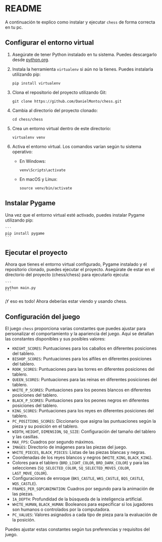 # README

A continuación te explico como instalar y ejecutar `chess` de forma correcta en tu pc.

## Configurar el entorno virtual

1. Asegúrate de tener Python instalado en tu sistema. Puedes descargarlo desde [python.org](https://www.python.org/downloads/).

2. Instala la herramienta `virtualenv` si aún no la tienes. Puedes instalarla utilizando pip:

    ```
    pip install virtualenv
    ```

3. Clona el repositorio del proyecto utilizando Git:

    ```
    git clone https://github.com/DanielMonto/chess.git
    ```
4. Cambia al directorio del proyecto clonado:

    ```
    cd chess/chess
    ```

5. Crea un entorno virtual dentro de este directorio:

    ```
    virtualenv venv
    ```

6. Activa el entorno virtual. Los comandos varían según tu sistema operativo:

    - En Windows:

        ```
        venv\Scripts\activate
        ```

    - En macOS y Linux:

        ```
        source venv/bin/activate
        ```

## Instalar Pygame

Una vez que el entorno virtual esté activado, puedes instalar Pygame utilizando pip:

    ```
    pip install pygame
    ```
## Ejecutar el proyecto

Ahora que tienes el entorno virtual configurado, Pygame instalado y el repositorio clonado, puedes ejecutar el proyecto. Asegúrate de estar en el directorio del proyecto (chess/chess) para ejecutarlo ejecuta:

    ```
    python main.py
    ```

¡Y eso es todo! Ahora deberías estar viendo y usando chess.


## Configuración del juego

El juego `chess` proporciona varias constantes que puedes ajustar para personalizar el comportamiento y la apariencia del juego. Aquí se detallan las constantes disponibles y sus posibles valores:

- `KNIGHT_SCORES`: Puntuaciones para los caballos en diferentes posiciones del tablero.
- `BISHOP_SCORES`: Puntuaciones para los alfiles en diferentes posiciones del tablero.
- `ROOK_SCORES`: Puntuaciones para las torres en diferentes posiciones del tablero.
- `QUEEN_SCORES`: Puntuaciones para las reinas en diferentes posiciones del tablero.
- `WHITE_P_SCORES`: Puntuaciones para los peones blancos en diferentes posiciones del tablero.
- `BLACK_P_SCORES`: Puntuaciones para los peones negros en diferentes posiciones del tablero.
- `KING_SCORES`: Puntuaciones para los reyes en diferentes posiciones del tablero.
- `PC_POSITIONS_SCORES`: Diccionario que asigna las puntuaciones según la pieza y su posición en el tablero.
- `WIDTH`, `HEIGHT`, `DIMENSION`, `SQ_SIZE`: Configuración del tamaño del tablero y las casillas.
- `MAX_FPS`: Cuadros por segundo máximos.
- `IMAGES`: Directorio de imágenes para las piezas del juego.
- `WHITE_PIECES`, `BLACK_PIECES`: Listas de las piezas blancas y negras.
- Coordenadas de los reyes blancos y negros (`WHITE_KING`, `BLACK_KING`).
- Colores para el tablero (`BRD_LIGHT_COLOR`, `BRD_DARK_COLOR`) y para las selecciones (`SQ_SELECTED_COLOR`, `SQ_SELECTED_MOVES_COLOR`, `LAST_MOVE_COLOR`).
- Configuraciones de enroque (`BKS_CASTLE`, `WKS_CASTLE`, `BQS_CASTLE`, `WQS_CASTLE`).
- `FRAMES_PER_SQPCANIMATION`: Cuadros por segundo para la animación de las piezas.
- `IA_DEPTH`: Profundidad de la búsqueda de la inteligencia artificial.
- `WHITE_HUMAN`, `BLACK_HUMAN`: Booleanos para especificar si los jugadores son humanos o controlados por la computadora.
- `PC_VALUES`: Valores asignados a cada tipo de pieza para la evaluación de la posición.

Puedes ajustar estas constantes según tus preferencias y requisitos del juego.